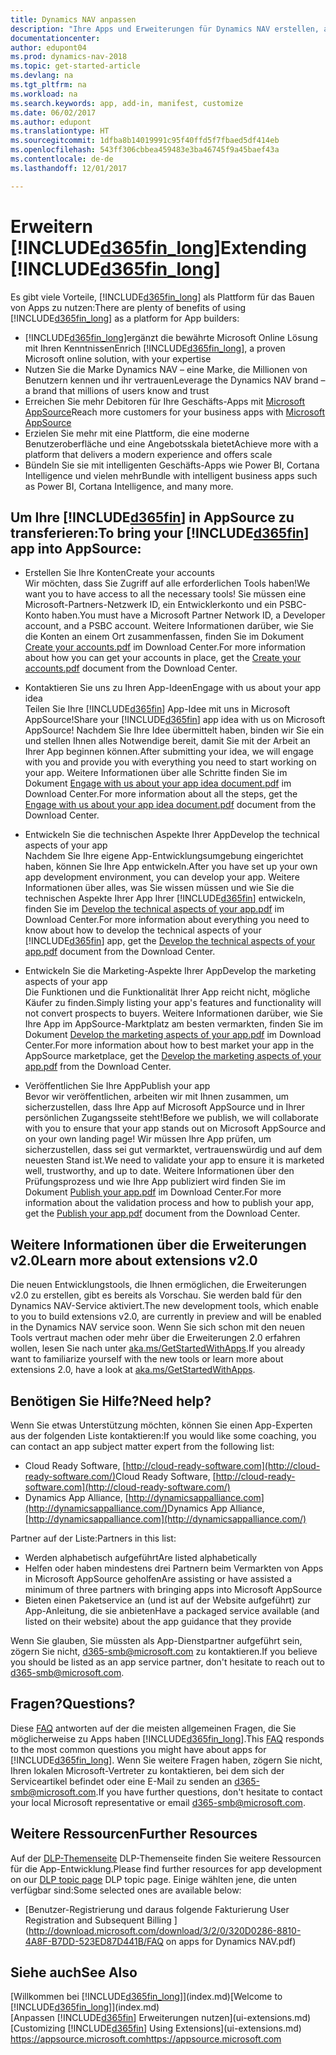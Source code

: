 ```yaml
---
title: Dynamics NAV anpassen
description: "Ihre Apps und Erweiterungen für Dynamics NAV erstellen, anzeigen und fördern"
documentationcenter: 
author: edupont04
ms.prod: dynamics-nav-2018
ms.topic: get-started-article
ms.devlang: na
ms.tgt_pltfrm: na
ms.workload: na
ms.search.keywords: app, add-in, manifest, customize
ms.date: 06/02/2017
ms.author: edupont
ms.translationtype: HT
ms.sourcegitcommit: 1dfba8b14019991c95f40ffd5f7fbaed5df414eb
ms.openlocfilehash: 543ff306cbbea459483e3ba46745f9a45baef43a
ms.contentlocale: de-de
ms.lasthandoff: 12/01/2017

---
```

# <a name="extending-included365finlongincludesd365finlongmdmd"></a><span data-ttu-id="b9bce-103">Erweitern [!INCLUDE[d365fin_long](includes/d365fin_long_md.md)]</span><span class="sxs-lookup"><span data-stu-id="b9bce-103">Extending [!INCLUDE[d365fin_long](includes/d365fin_long_md.md)]</span></span>
<span data-ttu-id="b9bce-104">Es gibt viele Vorteile, [!INCLUDE[d365fin_long](includes/d365fin_long_md.md)] als Plattform für das Bauen von Apps zu nutzen:</span><span class="sxs-lookup"><span data-stu-id="b9bce-104">There are plenty of benefits of using [!INCLUDE[d365fin_long](includes/d365fin_long_md.md)] as a platform for App builders:</span></span>

* <span data-ttu-id="b9bce-105">[!INCLUDE[d365fin_long](includes/d365fin_long_md.md)]ergänzt die bewährte Microsoft Online Lösung mit Ihren Kenntnissen</span><span class="sxs-lookup"><span data-stu-id="b9bce-105">Enrich [!INCLUDE[d365fin_long](includes/d365fin_long_md.md)], a proven Microsoft online solution, with your expertise</span></span>  
* <span data-ttu-id="b9bce-106">Nutzen Sie die Marke Dynamics NAV – eine Marke, die Millionen von Benutzern kennen und ihr vertrauen</span><span class="sxs-lookup"><span data-stu-id="b9bce-106">Leverage the Dynamics NAV brand – a brand that millions of users know and trust</span></span>  
* <span data-ttu-id="b9bce-107">Erreichen Sie mehr Debitoren für Ihre Geschäfts-Apps mit [Microsoft AppSource](https://appsource.microsoft.com/)</span><span class="sxs-lookup"><span data-stu-id="b9bce-107">Reach more customers for your business apps with [Microsoft AppSource](https://appsource.microsoft.com/)</span></span>  
* <span data-ttu-id="b9bce-108">Erzielen Sie mehr mit eine Plattform, die eine moderne Benutzeroberfläche und eine Angebotsskala bietet</span><span class="sxs-lookup"><span data-stu-id="b9bce-108">Achieve more with a platform that delivers a modern experience and offers scale</span></span>  
* <span data-ttu-id="b9bce-109">Bündeln Sie sie mit intelligenten Geschäfts-Apps wie Power BI, Cortana Intelligence und vielen mehr</span><span class="sxs-lookup"><span data-stu-id="b9bce-109">Bundle with intelligent business apps such as Power BI, Cortana Intelligence, and many more.</span></span>  

## <a name="to-bring-your-included365finincludesd365finmdmd-app-into-appsource"></a><span data-ttu-id="b9bce-110">Um Ihre [!INCLUDE[d365fin](includes/d365fin_md.md)] in AppSource zu transferieren:</span><span class="sxs-lookup"><span data-stu-id="b9bce-110">To bring your [!INCLUDE[d365fin](includes/d365fin_md.md)] app into AppSource:</span></span>
+ <span data-ttu-id="b9bce-111">Erstellen Sie Ihre Konten</span><span class="sxs-lookup"><span data-stu-id="b9bce-111">Create your accounts</span></span>  
<span data-ttu-id="b9bce-112">Wir möchten, dass Sie Zugriff auf alle erforderlichen Tools haben!</span><span class="sxs-lookup"><span data-stu-id="b9bce-112">We want you to have access to all the necessary tools!</span></span> <span data-ttu-id="b9bce-113">Sie müssen eine Microsoft-Partners-Netzwerk ID, ein Entwicklerkonto und ein PSBC-Konto haben.</span><span class="sxs-lookup"><span data-stu-id="b9bce-113">You must have a Microsoft Partner Network ID, a Developer account, and a PSBC account.</span></span>
<span data-ttu-id="b9bce-114">Weitere Informationen darüber, wie Sie die Konten an einem Ort zusammenfassen, finden Sie im Dokument [Create your accounts.pdf](https://go.microsoft.com/fwlink/?linkid=841514) im Download Center.</span><span class="sxs-lookup"><span data-stu-id="b9bce-114">For more information about how you can get your accounts in place, get the [Create your accounts.pdf](https://go.microsoft.com/fwlink/?linkid=841514) document from the Download Center.</span></span>

+ <span data-ttu-id="b9bce-115">Kontaktieren Sie uns zu Ihren App-Ideen</span><span class="sxs-lookup"><span data-stu-id="b9bce-115">Engage with us about your app idea</span></span>  
<span data-ttu-id="b9bce-116">Teilen Sie Ihre [!INCLUDE[d365fin](includes/d365fin_md.md)] App-Idee mit uns in Microsoft AppSource!</span><span class="sxs-lookup"><span data-stu-id="b9bce-116">Share your [!INCLUDE[d365fin](includes/d365fin_md.md)] app idea with us on Microsoft AppSource!</span></span> <span data-ttu-id="b9bce-117">Nachdem Sie Ihre Idee übermittelt haben, binden wir Sie ein und stellen Ihnen alles Notwendige bereit, damit Sie mit der Arbeit an Ihrer App beginnen können.</span><span class="sxs-lookup"><span data-stu-id="b9bce-117">After submitting your idea, we will engage with you and provide you with everything you need to start working on your app.</span></span>
<span data-ttu-id="b9bce-118">Weitere Informationen über alle Schritte finden Sie im Dokument [Engage with us about your app idea document.pdf](https://go.microsoft.com/fwlink/?linkid=841515) im Download Center.</span><span class="sxs-lookup"><span data-stu-id="b9bce-118">For more information about all the steps, get the [Engage with us about your app idea document.pdf](https://go.microsoft.com/fwlink/?linkid=841515) document from the Download Center.</span></span>

+ <span data-ttu-id="b9bce-119">Entwickeln Sie die technischen Aspekte Ihrer App</span><span class="sxs-lookup"><span data-stu-id="b9bce-119">Develop the technical aspects of your app</span></span>    
<span data-ttu-id="b9bce-120">Nachdem Sie Ihre eigene App-Entwicklungsumgebung eingerichtet haben, können Sie Ihre App entwickeln.</span><span class="sxs-lookup"><span data-stu-id="b9bce-120">After you have set up your own app development environment, you can develop your app.</span></span>
<span data-ttu-id="b9bce-121">Weitere Informationen über alles, was Sie wissen müssen und wie Sie die technischen Aspekte Ihrer App Ihrer [!INCLUDE[d365fin](includes/d365fin_md.md)] entwickeln, finden Sie im [Develop the technical aspects of your app.pdf](https://go.microsoft.com/fwlink/?linkid=841516) im Download Center.</span><span class="sxs-lookup"><span data-stu-id="b9bce-121">For more information about everything you need to know about how to develop the technical aspects of your [!INCLUDE[d365fin](includes/d365fin_md.md)] app, get the [Develop the technical aspects of your app.pdf](https://go.microsoft.com/fwlink/?linkid=841516) document from the Download Center.</span></span>

+ <span data-ttu-id="b9bce-122">Entwickeln Sie die Marketing-Aspekte Ihrer App</span><span class="sxs-lookup"><span data-stu-id="b9bce-122">Develop the marketing aspects of your app</span></span>  
<span data-ttu-id="b9bce-123">Die Funktionen und die Funktionalität Ihrer App reicht nicht, mögliche Käufer zu finden.</span><span class="sxs-lookup"><span data-stu-id="b9bce-123">Simply listing your app's features and functionality will not convert prospects to buyers.</span></span> <span data-ttu-id="b9bce-124">Weitere Informationen darüber, wie Sie Ihre App im AppSource-Marktplatz am besten vermarkten, finden Sie im Dokument [Develop the marketing aspects of your app.pdf](https://go.microsoft.com/fwlink/?linkid=841518) im Download Center.</span><span class="sxs-lookup"><span data-stu-id="b9bce-124">For more information about how to best market your app in the AppSource marketplace, get the [Develop the marketing aspects of your app.pdf](https://go.microsoft.com/fwlink/?linkid=841518) from the Download Center.</span></span>

+ <span data-ttu-id="b9bce-125">Veröffentlichen Sie Ihre App</span><span class="sxs-lookup"><span data-stu-id="b9bce-125">Publish your app</span></span>  
<span data-ttu-id="b9bce-126">Bevor wir veröffentlichen, arbeiten wir mit Ihnen zusammen, um sicherzustellen, dass Ihre App auf Microsoft AppSource und in Ihrer persönlichen Zugangsseite steht!</span><span class="sxs-lookup"><span data-stu-id="b9bce-126">Before we publish, we will collaborate with you to ensure that your app stands out on Microsoft AppSource and on your own landing page!</span></span> <span data-ttu-id="b9bce-127">Wir müssen Ihre App prüfen, um sicherzustellen, dass sei gut vermarktet, vertrauenswürdig und auf dem neuesten Stand ist.</span><span class="sxs-lookup"><span data-stu-id="b9bce-127">We need to validate your app to ensure it is marketed well, trustworthy, and up to date.</span></span>
<span data-ttu-id="b9bce-128">Weitere Informationen über den Prüfungsprozess und wie Ihre App publiziert wird finden Sie im Dokument [Publish your app.pdf](https://go.microsoft.com/fwlink/?linkid=841517) im Download Center.</span><span class="sxs-lookup"><span data-stu-id="b9bce-128">For more information about the validation process and how to publish your app, get the [Publish your app.pdf](https://go.microsoft.com/fwlink/?linkid=841517) document from the Download Center.</span></span>

## <a name="learn-more-about-extensions-v20"></a><span data-ttu-id="b9bce-129">Weitere Informationen über die Erweiterungen v2.0</span><span class="sxs-lookup"><span data-stu-id="b9bce-129">Learn more about extensions v2.0</span></span>
<span data-ttu-id="b9bce-130">Die neuen Entwicklungstools, die Ihnen ermöglichen, die Erweiterungen v2.0 zu erstellen, gibt es bereits als Vorschau. Sie werden bald für den Dynamics NAV-Service aktiviert.</span><span class="sxs-lookup"><span data-stu-id="b9bce-130">The new development tools, which enable to you to build extensions v2.0, are currently in preview and will be enabled in the Dynamics NAV service soon.</span></span> <span data-ttu-id="b9bce-131">Wenn Sie sich schon mit den neuen Tools vertraut machen oder mehr über die Erweiterungen 2.0 erfahren wollen, lesen Sie nach unter [aka.ms/GetStartedWithApps](http://aka.ms/GetStartedWithApps).</span><span class="sxs-lookup"><span data-stu-id="b9bce-131">If you already want to familiarize yourself with the new tools or learn more about extensions 2.0, have a look at [aka.ms/GetStartedWithApps](http://aka.ms/GetStartedWithApps).</span></span>  

## <a name="need-help"></a><span data-ttu-id="b9bce-132">Benötigen Sie Hilfe?</span><span class="sxs-lookup"><span data-stu-id="b9bce-132">Need help?</span></span>
<span data-ttu-id="b9bce-133">Wenn Sie etwas Unterstützung möchten, können Sie einen App-Experten aus der folgenden Liste kontaktieren:</span><span class="sxs-lookup"><span data-stu-id="b9bce-133">If you would like some coaching, you can contact an app subject matter expert from the following list:</span></span>

* <span data-ttu-id="b9bce-134">Cloud Ready Software, [http://cloud-ready-software.com](http://cloud-ready-software.com/)</span><span class="sxs-lookup"><span data-stu-id="b9bce-134">Cloud Ready Software, [http://cloud-ready-software.com](http://cloud-ready-software.com/)</span></span>  
* <span data-ttu-id="b9bce-135">Dynamics App Alliance, [http://dynamicsappalliance.com](http://dynamicsappalliance.com/)</span><span class="sxs-lookup"><span data-stu-id="b9bce-135">Dynamics App Alliance, [http://dynamicsappalliance.com](http://dynamicsappalliance.com/)</span></span>

<span data-ttu-id="b9bce-136">Partner auf der Liste:</span><span class="sxs-lookup"><span data-stu-id="b9bce-136">Partners in this list:</span></span>

* <span data-ttu-id="b9bce-137">Werden alphabetisch aufgeführt</span><span class="sxs-lookup"><span data-stu-id="b9bce-137">Are listed alphabetically</span></span>  
* <span data-ttu-id="b9bce-138">Helfen oder haben mindestens drei Partnern beim Vermarkten von Apps in Microsoft AppSource geholfen</span><span class="sxs-lookup"><span data-stu-id="b9bce-138">Are assisting or have assisted a minimum of three partners with bringing apps into Microsoft AppSource</span></span>  
* <span data-ttu-id="b9bce-139">Bieten einen Paketservice an (und ist auf der Website aufgeführt) zur App-Anleitung, die sie anbieten</span><span class="sxs-lookup"><span data-stu-id="b9bce-139">Have a packaged service available (and listed on their website) about the app guidance that they provide</span></span>  

<span data-ttu-id="b9bce-140">Wenn Sie glauben, Sie müssten als App-Dienstpartner aufgeführt sein, zögern Sie nicht, [d365-smb@microsoft.com](mailto:d365-smb@microsoft.com) zu kontaktieren.</span><span class="sxs-lookup"><span data-stu-id="b9bce-140">If you believe you should be listed as an app service partner, don't hesitate to reach out to [d365-smb@microsoft.com](mailto:d365-smb@microsoft.com).</span></span>

## <a name="questions"></a><span data-ttu-id="b9bce-141">Fragen?</span><span class="sxs-lookup"><span data-stu-id="b9bce-141">Questions?</span></span>
<span data-ttu-id="b9bce-142">Diese [FAQ](https://go.microsoft.com/fwlink/?linkid=841520) antworten auf der die meisten allgemeinen Fragen, die Sie möglicherweise zu Apps haben [!INCLUDE[d365fin_long](includes/d365fin_long_md.md)].</span><span class="sxs-lookup"><span data-stu-id="b9bce-142">This [FAQ](https://go.microsoft.com/fwlink/?linkid=841520) responds to the most common questions you might have about apps for [!INCLUDE[d365fin_long](includes/d365fin_long_md.md)].</span></span> <span data-ttu-id="b9bce-143">Wenn Sie weitere Fragen haben, zögern Sie nicht, Ihren lokalen Microsoft-Vertreter zu kontaktieren, bei dem sich der Serviceartikel befindet oder eine E-Mail zu senden an [d365-smb@microsoft.com](mailto:d365-smb@microsoft.com).</span><span class="sxs-lookup"><span data-stu-id="b9bce-143">If you have further questions, don't hesitate to contact your local Microsoft representative or email [d365-smb@microsoft.com](mailto:d365-smb@microsoft.com).</span></span>

## <a name="further-resources"></a><span data-ttu-id="b9bce-144">Weitere Ressourcen</span><span class="sxs-lookup"><span data-stu-id="b9bce-144">Further Resources</span></span>
<span data-ttu-id="b9bce-145">Auf der [DLP-Themenseite](https://mbspartner.microsoft.com/BFI/Topic/76) DLP-Themenseite finden Sie weitere Ressourcen für die App-Entwicklung.</span><span class="sxs-lookup"><span data-stu-id="b9bce-145">Please find further resources for app development on our [DLP topic page](https://mbspartner.microsoft.com/BFI/Topic/76) DLP topic page.</span></span> <span data-ttu-id="b9bce-146">Einige wählten jene, die unten verfügbar sind:</span><span class="sxs-lookup"><span data-stu-id="b9bce-146">Some selected ones are available below:</span></span>
-   [<span data-ttu-id="b9bce-147">Benutzer-Registrierung und daraus folgende Fakturierung </span><span class="sxs-lookup"><span data-stu-id="b9bce-147">User Registration and Subsequent Billing </span></span>](http://download.microsoft.com/download/3/2/0/320D0286-8810-4A8F-B7DD-523ED87D441B/FAQ on apps for Dynamics NAV.pdf)



## <a name="see-also"></a><span data-ttu-id="b9bce-148">Siehe auch</span><span class="sxs-lookup"><span data-stu-id="b9bce-148">See Also</span></span>
<span data-ttu-id="b9bce-149">[Willkommen bei [!INCLUDE[d365fin_long](includes/d365fin_long_md.md)]](index.md)</span><span class="sxs-lookup"><span data-stu-id="b9bce-149">[Welcome to [!INCLUDE[d365fin_long](includes/d365fin_long_md.md)]](index.md)</span></span>  
<span data-ttu-id="b9bce-150">[Anpassen [!INCLUDE[d365fin](includes/d365fin_md.md)] Erweiterungen nutzen](ui-extensions.md)</span><span class="sxs-lookup"><span data-stu-id="b9bce-150">[Customizing [!INCLUDE[d365fin](includes/d365fin_md.md)] Using Extensions](ui-extensions.md)</span></span>  
[<span data-ttu-id="b9bce-151">https://appsource.microsoft.com</span><span class="sxs-lookup"><span data-stu-id="b9bce-151">https://appsource.microsoft.com</span></span>](https://appsource.microsoft.com/en-us/marketplace/apps?product=dynamics-365-for-financials&page=1)

